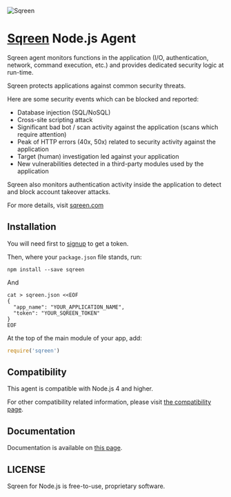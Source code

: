 ![Sqreen](https://s3-eu-west-1.amazonaws.com/sqreen-assets/npm/20171113/sqreen_horizontal_250.png)

# [Sqreen](https://www.sqreen.com/) Node.js Agent

Sqreen agent monitors functions in the application (I/O, authentication, network, command execution, etc.) and provides dedicated security logic at run-time.

Sqreen protects applications against common security threats.

Here are some security events which can be blocked and reported:
* Database injection (SQL/NoSQL)
* Cross-site scripting attack
* Significant bad bot / scan activity against the application (scans which require attention)
* Peak of HTTP errors (40x, 50x) related to security activity against the application
* Target (human) investigation led against your application
* New vulnerabilities detected in a third-party modules used by the application

Sqreen also monitors authentication activity inside the application to detect and block account takeover attacks.

For more details, visit [sqreen.com](https://www.sqreen.com/)

## Installation

You will need first to [signup](https://my.sqreen.com/signup) to get a token.

Then, where your `package.json` file stands, run:

```shell script
npm install --save sqreen
```
And
```shell script
cat > sqreen.json <<EOF
{
  "app_name": "YOUR_APPLICATION_NAME",
  "token": "YOUR_SQREEN_TOKEN"
}
EOF
```

At the top of the main module of your app, add:
```js
require('sqreen')
```

## Compatibility

This agent is compatible with Node.js 4 and higher.

For other compatibility related information, please visit [the compatibility page](https://docs.sqreen.com/nodejs/compatibility/).

## Documentation

Documentation is available on [this page](https://docs.sqreen.com/).

## LICENSE

Sqreen for Node.js is free-to-use, proprietary software.
